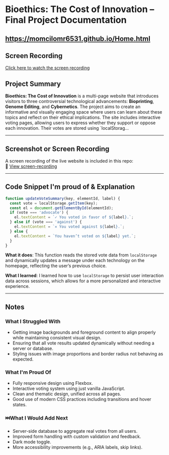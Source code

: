 # Bioethics: The Cost of Innovation – Final Project Documentation

https://momcilomr6531.github.io/Home.html
---

## Screen Recording

[Click here to watch the screen recording](./final_project_demo.mov)

##  Project Summary
**Bioethics: The Cost of Innovation** is a multi-page website that introduces visitors to three controversial technological advancements: **Bioprinting**, **Genome Editing**, and **Cybernetics**. The project aims to create an informative and visually engaging space where users can learn about these topics and reflect on their ethical implications. The site includes interactive voting pages, allowing users to express whether they support or oppose each innovation. Their votes are stored using `localStorag...

---

## Screenshot or Screen Recording
A screen recording of the live website is included in this repo:  
🎥 [View screen-recording](./screen-recording.mp4)

---

##  Code Snippet I'm proud of & Explanation
```javascript
function updateVoteSummary(key, elementId, label) {
  const vote = localStorage.getItem(key);
  const el = document.getElementById(elementId);
  if (vote === 'advocate') {
    el.textContent = `✓ You voted in favor of ${label}.`;
  } else if (vote === 'against') {
    el.textContent = `✕ You voted against ${label}.`;
  } else {
    el.textContent = `You haven’t voted on ${label} yet.`;
  }
}
```
**What it does**: This function reads the stored vote data from `localStorage` and dynamically updates a message under each technology on the homepage, reflecting the user’s previous choice.

**What I learned**: I learned how to use `localStorage` to persist user interaction data across sessions, which allows for a more personalized and interactive experience.

---

##  Notes
### What I Struggled With
- Getting image backgrounds and foreground content to align properly while maintaining consistent visual design.
- Ensuring that all vote results updated dynamically without needing a server or database.
- Styling issues with image proportions and border radius not behaving as expected.

###  What I'm Proud Of
- Fully responsive design using Flexbox.
- Interactive voting system using just vanilla JavaScript.
- Clean and thematic design, unified across all pages.
- Good use of modern CSS practices including transitions and hover states.

### ⏭️What I Would Add Next
- Server-side database to aggregate real votes from all users.
- Improved form handling with custom validation and feedback.
- Dark mode toggle.
- More accessibility improvements (e.g., ARIA labels, skip links).

